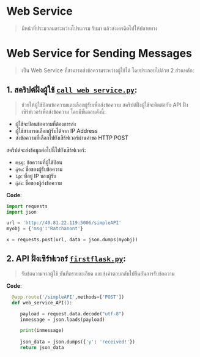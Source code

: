 # Web Service
> มีหน้าที่ประมวลผลระหว่างโปรแกรม
> รับมา แล้วส่งเครดิตไปให้ปลายทาง

# Web Service for Sending Messages
> เป็น Web Service ที่สามารถส่งข้อความระหว่างผู้ใช้ได้ โดยประกอบไปด้วย 2 ส่วนหลัก:

## 1. **สคริปต์ฝั่งผู้ใช้** [`call_web_service.py`](https://github.com/Ratchanontt/AIPrototype24/blob/main/call_web_service.py): 
> ช่วยให้ผู้ใช้ป้อนข้อความและเลือกผู้รับเพื่อส่งข้อความ
สคริปต์ฝั่งผู้ใช้จะติดต่อกับ API ฝั่งเซิร์ฟเวอร์เพื่อส่งข้อความ โดยมีขั้นตอนดังนี้:
- ผู้ใช้จะป้อนข้อความที่ต้องการส่ง
- ผู้ใช้สามารถเลือกผู้รับได้จาก IP Address
- ส่งข้อความที่เลือกไปยังเซิร์ฟเวอร์ผ่านคำขอ HTTP POST

สคริปต์จะส่งข้อมูลต่อไปนี้ไปยังเซิร์ฟเวอร์:
- `msg`: ข้อความที่ผู้ใช้ป้อน
- `ผู้รับ`: ชื่อของผู้รับข้อความ
- `ip`: ที่อยู่ IP ของผู้รับ
- `ผู้ส่ง`: ชื่อของผู้ส่งข้อความ

**Code**:
```python
import requests
import json

url = 'http://40.81.22.119:5006/simpleAPI'
myobj = {'msg':'Ratchanont'}

x = requests.post(url, data = json.dumps(myobj))
```

## 2. **API ฝั่งเซิร์ฟเวอร์** [`firstflask.py`](https://github.com/Ratchanontt/AIPrototype24/blob/main/firstflask.py): 
> รับข้อความจากผู้ใช้ บันทึกรายละเอียด และส่งคำตอบกลับไปยืนยันการรับข้อความ

**Code**:
```python
  @app.route('/simpleAPI',methods=['POST'])
  def web_service_API():

     payload = request.data.decode("utf-8")
     inmessage = json.loads(payload)

     print(inmessage)
    
     json_data = json.dumps({'y': 'received!'})
     return json_data
```

